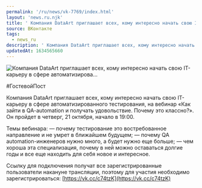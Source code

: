 ```yaml
---
permalink: '/ru/news/vk-7769/index.html'
layout: 'news.ru.njk'
title: ' Компания DataArt приглашает всех, кому интересно начать свою IT-карьеру в сфере автоматизирова…'
source: ВКонтакте
tags:
  - news_ru
description: ' Компания DataArt приглашает всех, кому интересно начать свою IT-карьеру в сфере автоматизирова…'
updatedAt: 1634565660
---
```

![ Компания DataArt приглашает всех, кому интересно начать свою IT-карьеру в сфере автоматизирова…](https://sun9-41.userapi.com/sun9-60/impg/S3YuyZPjRoLKwJX0vKmRRePZT_87aJCAH_49XQ/8zU8GzPZJEw.jpg?size=1280x853&quality=96&sign=5977885085b65160f7c2870734a04a2f&c_uniq_tag=5a6XSDQElcrX_AFrNrMFdprmSbQsIB4a5P6RGQSv410&type=album)

#ГостевойПост

Компания DataArt приглашает всех, кому интересно начать свою IT-карьеру в сфере автоматизированного тестирования, на вебинар «Как зайти в QA-automation и получать удовольствие. Почему это классно?». Он пройдет в четверг, 21 октября, начало в 19:00.

Темы вебинара:
— почему тестирование это востребованное направление и не умрет в ближайшем будущем;
— почему QA automation-инженеров нужно много, а будет нужно еще больше;
— чем хороша эта специализация, почему в ней можно оставаться долгие годы и все еще находить для себя новое и интересное.

Ссылку для подключения получат все зарегистрированные пользователи накануне трансляции, поэтому для участия необходимо зарегистрироваться: [https://vk.cc/c74tzK](https://vk.cc/c74tzK)
